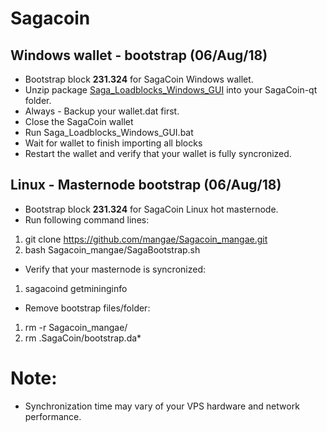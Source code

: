 # Sagacoin
## Windows wallet - bootstrap (06/Aug/18)
- Bootstrap block **231.324** for SagaCoin Windows wallet.
- Unzip package [Saga_Loadblocks_Windows_GUI](https://drive.google.com/file/d/1kgkWf8_-nB2lL2tUfNWwzJQV8K1uhDch/view?usp=sharing) into your SagaCoin-qt folder.
- Always - Backup your wallet.dat first.
- Close the SagaCoin wallet
- Run Saga_Loadblocks_Windows_GUI.bat
- Wait for wallet to finish importing all blocks
- Restart the wallet and verify that your wallet is fully syncronized.

## Linux - Masternode bootstrap (06/Aug/18)
- Bootstrap block **231.324** for SagaCoin Linux hot masternode.
- Run following command lines:
1. git clone https://github.com/mangae/Sagacoin_mangae.git
2. bash Sagacoin_mangae/SagaBootstrap.sh
- Verify that your masternode is syncronized:
1. sagacoind getmininginfo
- Remove bootstrap files/folder:
1. rm -r Sagacoin_mangae/
2. rm .SagaCoin/bootstrap.da*

# Note:
- Synchronization time may vary of your VPS hardware and network performance.
